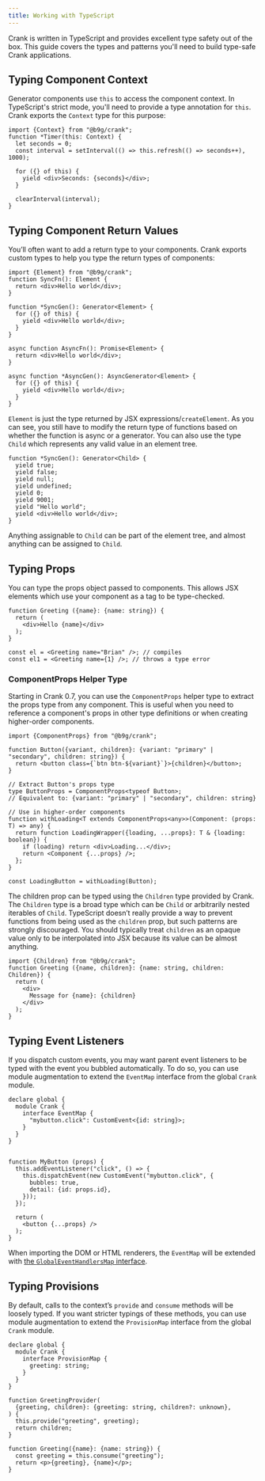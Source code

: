 ```yaml
---
title: Working with TypeScript
---
```


Crank is written in TypeScript and provides excellent type safety out of the box. This guide covers the types and patterns you'll need to build type-safe Crank applications.

## Typing Component Context

Generator components use `this` to access the component context. In TypeScript's strict mode, you'll need to provide a type annotation for `this`. Crank exports the `Context` type for this purpose:

```tsx
import {Context} from "@b9g/crank";
function *Timer(this: Context) {
  let seconds = 0;
  const interval = setInterval(() => this.refresh(() => seconds++), 1000);
  
  for ({} of this) {
    yield <div>Seconds: {seconds}</div>;
  }
  
  clearInterval(interval);
}
```

## Typing Component Return Values
You’ll often want to add a return type to your components. Crank exports custom types to help you type the return types of components:

```tsx
import {Element} from "@b9g/crank";
function SyncFn(): Element {
  return <div>Hello world</div>;
}

function *SyncGen(): Generator<Element> {
  for ({} of this) {
    yield <div>Hello world</div>;
  }
}

async function AsyncFn(): Promise<Element> {
  return <div>Hello world</div>;
}

async function *AsyncGen(): AsyncGenerator<Element> {
  for ({} of this) {
    yield <div>Hello world</div>;
  }
}
```

`Element` is just the type returned by JSX expressions/`createElement`. As you can see, you still have to modify the return type of functions based on whether the function is async or a generator. You can also use the type `Child` which represents any valid value in an element tree.

```tsx
function *SyncGen(): Generator<Child> {
  yield true;
  yield false;
  yield null;
  yield undefined;
  yield 0;
  yield 9001;
  yield "Hello world";
  yield <div>Hello world</div>;
}
```

Anything assignable to `Child` can be part of the element tree, and almost anything can be assigned to `Child`.

## Typing Props
You can type the props object passed to components. This allows JSX elements which use your component as a tag to be type-checked.

```tsx
function Greeting ({name}: {name: string}) {
  return (
    <div>Hello {name}</div>
  );
}

const el = <Greeting name="Brian" />; // compiles
const el1 = <Greeting name={1} />; // throws a type error
```

### ComponentProps Helper Type

Starting in Crank 0.7, you can use the `ComponentProps` helper type to extract the props type from any component. This is useful when you need to reference a component's props in other type definitions or when creating higher-order components.

```tsx
import {ComponentProps} from "@b9g/crank";

function Button({variant, children}: {variant: "primary" | "secondary", children: string}) {
  return <button class={`btn btn-${variant}`}>{children}</button>;
}

// Extract Button's props type
type ButtonProps = ComponentProps<typeof Button>;
// Equivalent to: {variant: "primary" | "secondary", children: string}

// Use in higher-order components
function withLoading<T extends ComponentProps<any>>(Component: (props: T) => any) {
  return function LoadingWrapper({loading, ...props}: T & {loading: boolean}) {
    if (loading) return <div>Loading...</div>;
    return <Component {...props} />;
  };
}

const LoadingButton = withLoading(Button);
```

The children prop can be typed using the `Children` type provided by Crank. The `Children` type is a broad type which can be `Child` or arbitrarily nested iterables of `Child`. TypeScript doesn’t really provide a way to prevent functions from being used as the `children` prop, but such patterns are strongly discouraged. You should typically treat `children` as an opaque value only to be interpolated into JSX because its value can be almost anything.

```tsx
import {Children} from "@b9g/crank";
function Greeting ({name, children}: {name: string, children: Children}) {
  return (
    <div>
      Message for {name}: {children}
    </div>
  );
}
```

## Typing Event Listeners
If you dispatch custom events, you may want parent event listeners to be typed with the event you bubbled automatically. To do so, you can use module augmentation to extend the `EventMap` interface from the global `Crank` module.

```tsx
declare global {
  module Crank {
    interface EventMap {
      "mybutton.click": CustomEvent<{id: string}>;
    }
  }
}


function MyButton (props) {
  this.addEventListener("click", () => {
    this.dispatchEvent(new CustomEvent("mybutton.click", {
      bubbles: true,
      detail: {id: props.id},
    }));
  });

  return (
    <button {...props} />
  );
}
```

When importing the DOM or HTML renderers, the `EventMap` will be extended with [the `GlobalEventHandlersMap` interface](https://github.com/microsoft/TypeScript/blob/master/lib/lib.dom.d.ts#L5682).

## Typing Provisions
By default, calls to the context’s `provide` and `consume` methods will be loosely typed. If you want stricter typings of these methods, you can use module augmentation to extend the `ProvisionMap` interface from the global `Crank` module.

```tsx
declare global {
  module Crank {
    interface ProvisionMap {
      greeting: string;
    }
  }
}

function GreetingProvider(
  {greeting, children}: {greeting: string, children?: unknown},
) {
  this.provide("greeting", greeting);
  return children;
}

function Greeting({name}: {name: string}) {
  const greeting = this.consume("greeting");
  return <p>{greeting}, {name}</p>;
}
```
